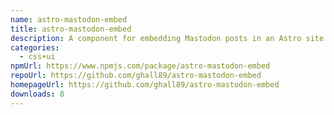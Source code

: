```yaml
---
name: astro-mastodon-embed
title: astro-mastodon-embed
description: A component for embedding Mastodon posts in an Astro site.
categories:
  - css+ui
npmUrl: https://www.npmjs.com/package/astro-mastodon-embed
repoUrl: https://github.com/ghall89/astro-mastodon-embed
homepageUrl: https://github.com/ghall89/astro-mastodon-embed
downloads: 8
---
```

